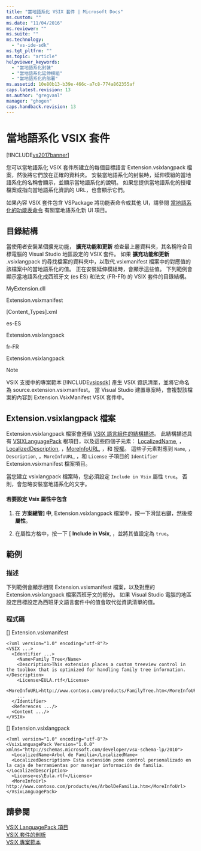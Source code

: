 ```yaml
---
title: "當地語系化 VSIX 套件 | Microsoft Docs"
ms.custom: ""
ms.date: "11/04/2016"
ms.reviewer: ""
ms.suite: ""
ms.technology: 
  - "vs-ide-sdk"
ms.tgt_pltfrm: ""
ms.topic: "article"
helpviewer_keywords: 
  - "當地語系化封裝"
  - "當地語系化延伸模組"
  - "當地語系化的部署"
ms.assetid: 10e80b13-b39e-466c-a7c8-774a862355af
caps.latest.revision: 13
ms.author: "gregvanl"
manager: "ghogen"
caps.handback.revision: 13
---
```

# 當地語系化 VSIX 套件
[!INCLUDE[vs2017banner](../code-quality/includes/vs2017banner.md)]

您可以當地語系化 VSIX 套件所建立的每個目標語言 Extension.vsixlangpack 檔案，然後將它們放在正確的資料夾。 安裝當地語系化的封裝時，延伸模組的當地語系化的名稱會顯示，並顯示當地語系化的說明。 如果您提供當地語系化的授權檔案或指向當地語系化資訊的 URL，也會顯示它們。  
  
 如果內容 VSIX 套件包含 VSPackage 將功能表命令或其他 UI，請參閱 [當地語系化的功能表命令](../extensibility/localizing-menu-commands.md) 有關當地語系化新 UI 項目。  
  
## 目錄結構  
 當使用者安裝某個擴充功能， **擴充功能和更新** 檢查最上層資料夾，其名稱符合目標電腦的 Visual Studio 地區設定的 VSIX 套件。 如果 **擴充功能和更新** .vsixlangpack 的尋找檔案的資料夾中，以取代.vsixmanifest 檔案中的對應值的該檔案中的當地語系化的值。 正在安裝延伸模組時，會顯示這些值。 下列範例會顯示當地語系化成西班牙文 \(es ES\) 和法文 \(FR\-FR\) 的 VSIX 套件的目錄結構。  
  
 MyExtension.dll  
  
 Extension.vsixmanifest  
  
 \[Content\_Types\].xml  
  
 es\-ES  
  
 Extension.vsixlangpack  
  
 fr\-FR  
  
 Extension.vsixlangpack  
  
> [!NOTE]
>  VSIX 支援中的專案範本 [!INCLUDE[vsipsdk](../extensibility/includes/vsipsdk_md.md)] 產生 VSIX 資訊清單，並將它命名為 source.extension.vsixmanifest。 當 Visual Studio 建置專案時，會複製該檔案的內容到 Extension.VsixManifest VSIX 套件中。  
  
## Extension.vsixlangpack 檔案  
 Extension.vsixlangpack 檔案會遵循 [VSIX 語言組件的結構描述](../extensibility/vsx-language-pack-schema-reference.md)。 此結構描述具有 [VSIXLanguagePack](../extensibility/vsixlanguagepack-element-vsix-language-pack-schema.md) 根項目，以及這些四個子元素︰ [LocalizedName](../extensibility/localizedname-element-vsix-language-pack-schema.md), ，[LocalizedDescription](../extensibility/localizeddescription-element-vsix-language-pack-schema.md), ，[MoreInfoURL](../extensibility/moreinfourl-element-vsix-language-pack-schema.md), ，和 [授權](../extensibility/license-element-vsix-language-pack-schema.md)。 這些子元素對應到 `Name`, ，`Description`, ，`MoreInfoURL`, ，和 `License` 子項目的 `Identifier` Extension.vsixmanifest 檔案項目。  
  
 當您建立 vsixlangpack 檔案時，您必須設定 `Include in Vsix` 屬性 `true`。 否則，會忽略安裝當地語系化的文字。  
  
#### 若要設定 Vsix 屬性中包含  
  
1.  在 **方案總管\] 中**, Extension.vsixlangpack 檔案中，按一下滑鼠右鍵，然後按 **屬性**。  
  
2.  在屬性方格中，按一下 \[ **Include in Vsix**, ，並將其值設定為 `true`。  
  
## 範例  
  
### 描述  
 下列範例會顯示相關 Extension.vsixmanifest 檔案，以及對應的 Extension.vsixlangpack 檔案西班牙文的部分。 如果 Visual Studio 電腦的地區設定目標設定為西班牙文語言套件中的值會取代從資訊清單的值。  
  
### 程式碼  
 \[\] Extension.vsixmanifest  
  
```  
<?xml version="1.0" encoding="utf-8"?>  
<VSIX ...>  
  <Identifier ...>  
    <Name>Family Tree</Name>  
    <Description>This extension places a custom treeview control in the toolbox that is optimized for handling family tree information.</Description>  
    <License>EULA.rtf</License>  
    <MoreInfoURL>http://www.contoso.com/products/FamilyTree.htm</MoreInfoURL>  
    ...  
  </Identifier>  
  <References .../>  
  <Content .../>  
</VSIX>  
```  
  
 \[\] Extension.vsixlangpack  
  
```  
<?xml version="1.0" encoding="utf-8"?>  
<VsixLanguagePack Version="1.0.0" xmlns="http://schemas.microsoft.com/developer/vsx-schema-lp/2010">  
  <LocalizedName>Arbol de Familia</LocalizedName>  
  <LocalizedDescription> Esta extensión pone control personalizado en la caja de herramientas por manejar información de familia.</LocalizedDescription>  
  <License>es\Eula.rtf</License>  
  <MoreInfoUrl> http://www.contoso.com/products/es/ArbolDeFamilia.htm</MoreInfoUrl>  
</VsixLanguagePack>  
```  
  
## 請參閱  
 [VSIX LanguagePack 項目](../extensibility/vsixlanguagepack-element-vsix-language-pack-schema.md)   
 [VSIX 套件的剖析](../extensibility/anatomy-of-a-vsix-package.md)   
 [VSIX 專案範本](../extensibility/vsix-project-template.md)